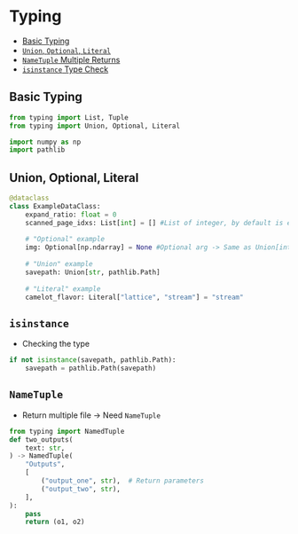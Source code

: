 # Typing
- [Basic Typing](#basic-typing)
- [`Union`, `Optional`, `Literal`](#union-optional-literal)
- [`NameTuple` Multiple Returns](#nametuple)
- [`isinstance` Type Check](#isinstance)


## Basic Typing
```Python
from typing import List, Tuple
from typing import Union, Optional, Literal

import numpy as np
import pathlib
```

## Union, Optional, Literal
```Python
@dataclass
class ExampleDataClass:
    expand_ratio: float = 0
    scanned_page_idxs: List[int] = [] #List of integer, by default is empty list
    
    # "Optional" example
    img: Optional[np.ndarray] = None #Optional arg -> Same as Union[int, None]
    
    # "Union" example 
    savepath: Union[str, pathlib.Path]
    
    # "Literal" example
    camelot_flavor: Literal["lattice", "stream"] = "stream"
```


## `isinstance`
- Checking the type
```Python
if not isinstance(savepath, pathlib.Path):
    savepath = pathlib.Path(savepath)
```

## `NameTuple`
- Return multiple file -> Need `NameTuple`
```Python
from typing import NamedTuple
def two_outputs(
    text: str,
) -> NamedTuple(
    "Outputs",
    [
        ("output_one", str),  # Return parameters
        ("output_two", str),
    ],
):
    pass
    return (o1, o2)
```
